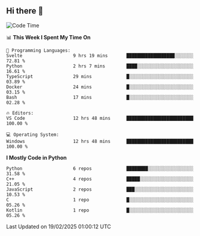 ## Hi there 👋

<!--START_SECTION:waka-->
![Code Time](http://img.shields.io/badge/Code%20Time-26%20hrs%2031%20mins-blue)

📊 **This Week I Spent My Time On** 

```text
💬 Programming Languages: 
Svelte                   9 hrs 19 mins       ██████████████████░░░░░░░   72.81 % 
Python                   2 hrs 7 mins        ████░░░░░░░░░░░░░░░░░░░░░   16.61 % 
TypeScript               29 mins             █░░░░░░░░░░░░░░░░░░░░░░░░   03.89 % 
Docker                   24 mins             █░░░░░░░░░░░░░░░░░░░░░░░░   03.15 % 
Bash                     17 mins             █░░░░░░░░░░░░░░░░░░░░░░░░   02.28 % 

🔥 Editors: 
VS Code                  12 hrs 48 mins      █████████████████████████   100.00 % 

💻 Operating System: 
Windows                  12 hrs 48 mins      █████████████████████████   100.00 % 
```

**I Mostly Code in Python** 

```text
Python                   6 repos             ████████░░░░░░░░░░░░░░░░░   31.58 % 
C++                      4 repos             █████░░░░░░░░░░░░░░░░░░░░   21.05 % 
JavaScript               2 repos             ███░░░░░░░░░░░░░░░░░░░░░░   10.53 % 
C                        1 repo              █░░░░░░░░░░░░░░░░░░░░░░░░   05.26 % 
Kotlin                   1 repo              █░░░░░░░░░░░░░░░░░░░░░░░░   05.26 % 
```




 Last Updated on 19/02/2025 01:00:12 UTC
<!--END_SECTION:waka-->
